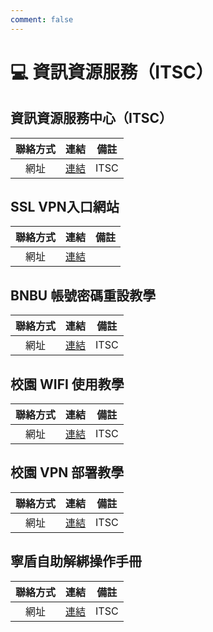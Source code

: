 ```yaml
---
comment: false
---
```


# 💻 資訊資源服務（ITSC）

## 資訊資源服務中心（ITSC）
| 聯絡方式 | 連結 | 備註 |
| :---: | :---: | --- |
| 網址 | [連結](https://itsc.uic.edu.cn/Contact_Us.htm) | ITSC |

## SSL VPN入口網站
| 聯絡方式 | 連結 | 備註 |
| :---: | :---: | --- |
| 網址 | [連結](https://ssl.uic.edu.cn/dana-na/auth/url_default/welcome.cgi) |  |

## BNBU 帳號密碼重設教學
| 聯絡方式 | 連結 | 備註 |
| :---: | :---: | --- |
| 網址 | [連結](https://itsc.uic.edu.cn/Forgot_Password_Reset_V2.pdf) | ITSC |

## 校園 WIFI 使用教學
| 聯絡方式 | 連結 | 備註 |
| :---: | :---: | --- |
| 網址 | [連結](https://itsc.uic.edu.cn/xiaoyuanWIFIzhiyin.pdf) | ITSC |

## 校園 VPN 部署教學
| 聯絡方式 | 連結 | 備註 |
| :---: | :---: | --- |
| 網址 | [連結](https://itsc.uic.edu.cn/UIC%20Campus%20VPN%20Service%20Guideline.pdf) | ITSC |

## 寧盾自助解綁操作手冊
| 聯絡方式 | 連結 | 備註 |
| :---: | :---: | --- |
| 網址 | [連結](https://itsc.uic.edu.cn/ningdunzizhujiebangcaozuoshouce.pdf) | ITSC |
